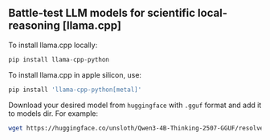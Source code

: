## Battle-test LLM models for scientific local-reasoning [llama.cpp]

To install llama.cpp locally:

```python
pip install llama-cpp-python
```

To install llama.cpp in apple silicon, use:

```python
pip install 'llama-cpp-python[metal]'
```

Download your desired model from `huggingface` with `.gguf` format and add it to models dir. For example:

```bash
wget https://huggingface.co/unsloth/Qwen3-4B-Thinking-2507-GGUF/resolve/main/Qwen3-4B-Thinking-2507-Q4_K_M.gguf
```
